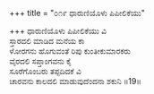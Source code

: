 +++
title = "೦೧೯ ಧಾರುಣಿಯೊಳು ಪಿಪೀಲಿಕೆಯು"

+++
ಧಾರುಣಿಯೊಳು ಪಿಪೀಲಿಕೆಯು ವಿ  
ಸ್ತಾರದಲಿ ಮಾಡಿದ ಮನೆಯ ಕಾ  
ಳೋರಗನು ಹೊಗುವಂತೆ ರಿಪು ಕುಂತೀಕುಮಾರಕರು   
ವೈರದಲಿ ಸಪ್ತಾಂಗವನು ಕೈ  
ಸೂರೆಗೊಂಬರು ತಪ್ಪದಿದಕೆ ವಿ  
ಚಾರವನು ಕಾಲದಲಿ ಮಾಡುವುದೆಂದನಾ ಶಕುನಿ     ॥19॥